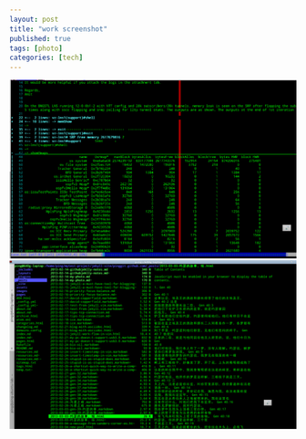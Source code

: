 ```yaml
---
layout: post
title: "work screenshot"
published: true
tags: [photo]
categories: [tech]
---
```



![work screen](/images/work-screen.png "work screen")  
![blog screen](/images/blogging-jekyll.png "work screen")  

